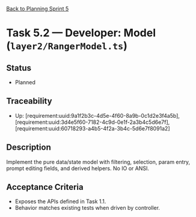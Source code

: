 [Back to Planning Sprint 5](./planning.md)

# Task 5.2 — Developer: Model (`layer2/RangerModel.ts`)

## Status
- Planned

## Traceability
- Up: [requirement:uuid:9a1f2b3c-4d5e-4f60-8a9b-0c1d2e3f4a5b], [requirement:uuid:3d4e5f60-7182-4c9d-0e1f-2a3b4c5d6e7f], [requirement:uuid:60718293-a4b5-4f2a-3b4c-5d6e7f8091a2]

## Description
Implement the pure data/state model with filtering, selection, param entry, prompt editing fields, and derived helpers. No IO or ANSI.

## Acceptance Criteria
- Exposes the APIs defined in Task 1.1.
- Behavior matches existing tests when driven by controller.